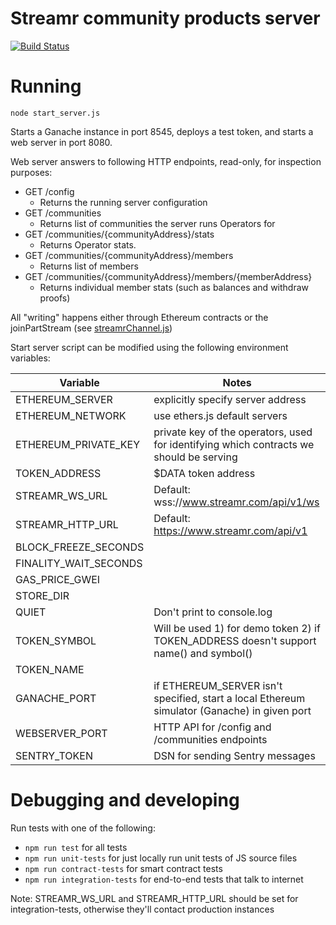 # Streamr community products server

[![Build Status](https://travis-ci.com/streamr-dev/streamr-community-products.svg?token=9unddqKugX2cPcyhtVxp&branch=master)](https://travis-ci.com/streamr-dev/streamr-community-products)

# Running

`node start_server.js`

Starts a Ganache instance in port 8545, deploys a test token, and starts a web server in port 8080.

Web server answers to following HTTP endpoints, read-only, for inspection purposes:

* GET /config
  * Returns the running server configuration
* GET /communities
  * Returns list of communities the server runs Operators for
* GET /communities/{communityAddress}/stats
  * Returns Operator stats.
* GET /communities/{communityAddress}/members
  * Returns list of members
* GET /communities/{communityAddress}/members/{memberAddress}
  * Returns individual member stats (such as balances and withdraw proofs)

All "writing" happens either through Ethereum contracts or the joinPartStream (see [streamrChannel.js](src/streamrChannel.js))

Start server script can be modified using the following environment variables:

| Variable | Notes |
| --- | --- |
|  ETHEREUM_SERVER | explicitly specify server address |
|  ETHEREUM_NETWORK | use ethers.js default servers |
|  ETHEREUM_PRIVATE_KEY | private key of the operators, used for identifying which contracts we should be serving |
|  TOKEN_ADDRESS | $DATA token address |
|  STREAMR_WS_URL | Default: wss://www.streamr.com/api/v1/ws |
|  STREAMR_HTTP_URL | Default: https://www.streamr.com/api/v1 |
|  BLOCK_FREEZE_SECONDS |  |
|  FINALITY_WAIT_SECONDS |  |
|  GAS_PRICE_GWEI |  |
|  STORE_DIR |  |
|  QUIET | Don't print to console.log |
|  TOKEN_SYMBOL | Will be used 1) for demo token 2) if TOKEN_ADDRESS doesn't support name() and symbol() |
|  TOKEN_NAME |  |
|  GANACHE_PORT | if ETHEREUM_SERVER isn't specified, start a local Ethereum simulator (Ganache) in given port |
|  WEBSERVER_PORT | HTTP API for /config and /communities endpoints |
|  SENTRY_TOKEN | DSN for sending Sentry messages |

# Debugging and developing

Run tests with one of the following:
* `npm run test` for all tests
* `npm run unit-tests` for just locally run unit tests of JS source files
* `npm run contract-tests` for smart contract tests
* `npm run integration-tests` for end-to-end tests that talk to internet

Note: STREAMR_WS_URL and STREAMR_HTTP_URL should be set for integration-tests, otherwise they'll contact production instances
